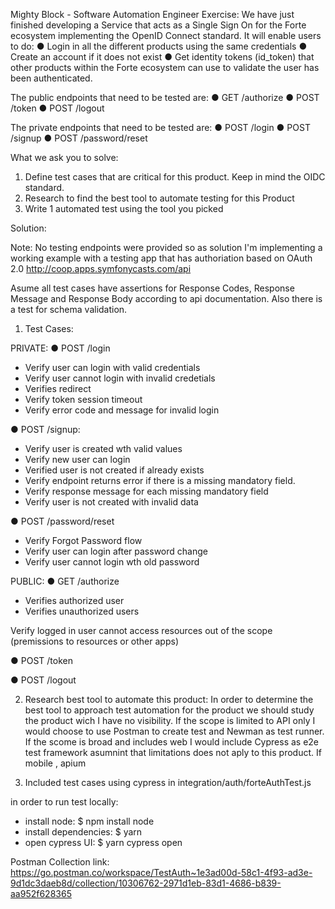 
Mighty Block - Software Automation Engineer 
Exercise: 
We have just finished developing a Service that acts as a Single Sign On for the Forte ecosystem implementing the OpenID Connect standard. It will enable users to do: 
● Login in all the different products using the same credentials 
● Create an account if it does not exist 
● Get identity tokens (id_token) that other products within the Forte ecosystem can use to validate the user has been authenticated. 


The public endpoints that need to be tested are: 
● GET /authorize 
● POST /token 
● POST /logout 


The private endpoints that need to be tested are: 
● POST /login 
● POST /signup 
● POST /password/reset 

What we ask you to solve: 
1. Define test cases that are critical for this product. Keep in mind the OIDC standard. 
2. Research to find the best tool to automate testing for this Product 
3. Write 1 automated test using the tool you picked



Solution: 

Note: No testing endpoints were provided so as solution I'm implementing a working  example with a testing app that has authoriation based on OAuth 2.0
http://coop.apps.symfonycasts.com/api


Asume all test cases have assertions for Response Codes, Response Message and Response Body according to api documentation. Also there is a test for schema validation.

1. Test Cases: 

PRIVATE:
● POST /login 
- Verify user can login with valid credentials
- Verify user cannot login with invalid credetials
- Verifies redirect
- Verify token session timeout 
- Verify error code and message for invalid login


● POST /signup:
- Verify user is created wth valid values
- Verify new user can login
- Verified user is not created if already exists
- Verify endpoint returns error if there is a  missing mandatory field.
- Verify response message for each missing mandatory field
- Verify user is not created with invalid data


● POST /password/reset 
- Verify Forgot Password flow
- Verify user can login after password change
- Verify user cannot login wth old password




PUBLIC:
● GET /authorize 
- Verifies authorized user
- Verifies unauthorized users

Verify logged in user cannot access resources out of the scope (premissions to resources or other apps)



● POST /token 

● POST /logout 


2. Research best tool to automate this product:
In order to determine the best tool to approach test automation for the product we should study the product wich I have no visibility.
If the scope is limited to API only I would choose to use Postman to create test and Newman as test runner. 
If the scome is broad and includes web I would include Cypress as e2e test framework asumnint that limitations does not aply to this product. 
If mobile , apium

3. Included test cases using cypress in integration/auth/forteAuthTest.js

in order to run test locally: 

- install node: 
$ npm install node
- install dependencies: 
$ yarn
- open cypress UI: 
$ yarn cypress open


Postman Collection link:
https://go.postman.co/workspace/TestAuth~1e3ad00d-58c1-4f93-ad3e-9d1dc3daeb8d/collection/10306762-2971d1eb-83d1-4686-b839-aa952f628365

